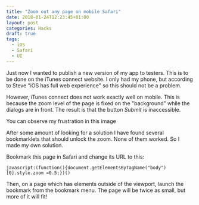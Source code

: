 ```yaml
---
title: "Zoom out any page on mobile Safari"
date: 2018-01-24T12:23:45+01:00
layout: post
categories: Hacks
draft: true
tags:
  - iOS
  - Safari
  - UI
---
```


Just now I wanted to publish a new version of my app to testers. This is to be
done on the iTunes connect website. I only had my phone, but according to Steve
"iOS has full web experience" so this should not be a problem. 

However, iTunes connect does not work exactly well on mobile. This is because
the zoom level of the page is fixed on the "background" while the dialogs are
in front. The result is that the button _Submit_ is inaccessible. 

You can observe my frustration in this image

After some amount of looking for a solution I have found several bookmarklets
that should unlock the zoom. None of them worked. So I made my own solution. 

Bookmark this page in Safari and change its URL to this:

    javascript:(function(){document.getElementsByTagName("body")[0].style.zoom =0.5;})()

Then, on a page which has elements outside of the viewport, launch the bookmark
from the bookmark menu. The page will be twice as small, but more of it will
fit!
